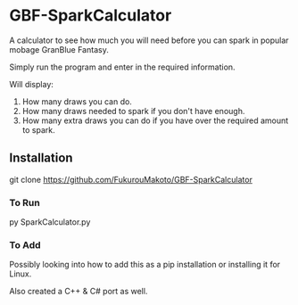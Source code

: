# GBF-SparkCalculator
A calculator to see how much you will need before you can spark in popular mobage GranBlue Fantasy.

Simply run the program and enter in the required information. 

Will display: 
1. How many draws you can do.
2. How many draws needed to spark if you don't have enough.
3. How many extra draws you can do if you have over the required amount to spark. 

## Installation

git clone https://github.com/FukurouMakoto/GBF-SparkCalculator

### To Run

py SparkCalculator.py

### To Add

Possibly looking into how to add this as a pip installation or installing it for Linux. 

Also created a C++ & C# port as well.